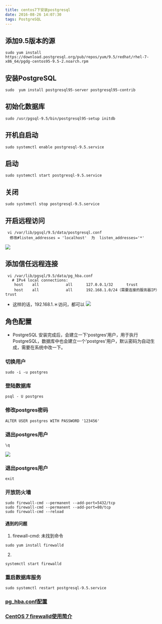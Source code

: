 ```yaml
---
title: centos7下安装postgresql
date: 2016-08-26 14:07:30
tags: PostgreSQL
---
```


## 添加9.5版本的源
```shell
sudo yum install https://download.postgresql.org/pub/repos/yum/9.5/redhat/rhel-7-x86_64/pgdg-centos95-9.5-2.noarch.rpm
```
## 安装PostgreSQL
```shell
sudo  yum install postgresql95-server postgresql95-contrib
```
## 初始化数据库
```shell
sudo /usr/pgsql-9.5/bin/postgresql95-setup initdb
```
## 开机自启动
```shell
sudo systemctl enable postgresql-9.5.service
```
## 启动
```shell
sudo systemctl start postgresql-9.5.service
```
## 关闭
```shell
sudo systemctl stop postgresql-9.5.service
```
## 开启远程访问
```shell
 vi /var/lib/pgsql/9.5/data/postgresql.conf
  修改#listen_addresses = 'localhost'  为  listen_addresses='*'
```
![](2.png)
## 添加信任远程连接
```
 vi /var/lib/pgsql/9.5/data/pg_hba.conf
   # IPv4 local connections:
    host    all            all      127.0.0.1/32      trust
    host    all            all      192.168.1.0/24（需要连接的服务器IP）  trust
```
- 这样的话，192.168.1.＊访问，都可以
  ![](3.png)
## 角色配置
- PostgreSQL 安装完成后，会建立一下‘postgres’用户，用于执行PostgreSQL，数据库中也会建立一个'postgres'用户，默认密码为自动生成，需要在系统中改一下。
### 切换用户
```shell
sudo -i -u postgres
```
### 登陆数据库
```shell
psql - U postgres
```
### 修改postgres密码
```shell
ALTER USER postgres WITH PASSWORD '123456'
```
### 退出postgres用户
```shell
\q
```
![](1.png)
### 退出postgres用户
```
exit
```
### 开放防火墙
```shell
sudo firewall-cmd --permanent --add-port=5432/tcp  
sudo firewall-cmd --permanent --add-port=80/tcp  
sudo firewall-cmd --reload
```
#### 遇到的问题
1. firewall-cmd: 未找到命令
```shell
sudo yum install firewalld
```
2. ​
```shell
systemctl start firewalld
```
### 重启数据库服务
```shell
sudo systemctl restart postgresql-9.5.service
```
###  [pg_hba.conf配置 ](http://blog.163.com/czg_e/blog/static/461045612011411113855161/)
###  [CentOS 7 firewalld使用简介](http://www.centoscn.com/CentOS/help/2015/0208/4667.html)